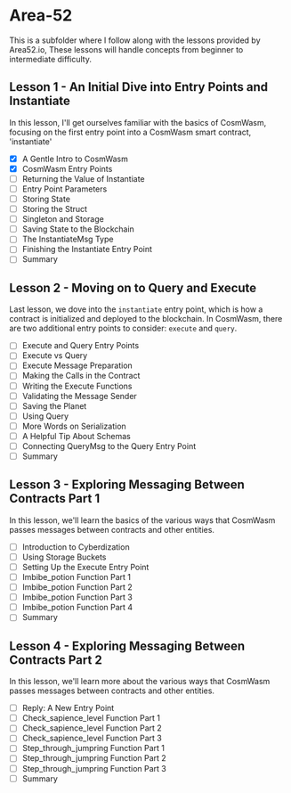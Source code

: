 # Area-52
This is a subfolder where I follow along with the lessons provided by Area52.io, These lessons will handle concepts from beginner to intermediate difficulty.

## Lesson 1 - An Initial Dive into Entry Points and Instantiate

In this lesson, I'll get ourselves familiar with the basics of CosmWasm, focusing on the first entry point into a CosmWasm smart contract, 'instantiate'

- [X] A Gentle Intro to CosmWasm
- [X] CosmWasm Entry Points
- [ ] Returning the Value of Instantiate
- [ ] Entry Point Parameters
- [ ] Storing State
- [ ] Storing the Struct
- [ ] Singleton and Storage
- [ ] Saving State to the Blockchain
- [ ] The InstantiateMsg Type
- [ ] Finishing the Instantiate Entry Point
- [ ] Summary

## Lesson 2 - Moving on to Query and Execute

Last lesson, we dove into the `instantiate` entry point, which is how a contract is initialized and deployed to the blockchain. In CosmWasm, there are two additional entry points to consider: `execute` and `query`.

- [ ] Execute and Query Entry Points
- [ ] Execute vs Query
- [ ] Execute Message Preparation
- [ ] Making the Calls in the Contract
- [ ] Writing the Execute Functions
- [ ] Validating the Message Sender
- [ ] Saving the Planet
- [ ] Using Query
- [ ] More Words on Serialization
- [ ] A Helpful Tip About Schemas
- [ ] Connecting QueryMsg to the Query Entry Point
- [ ] Summary

## Lesson 3 - Exploring Messaging Between Contracts Part 1

In this lesson, we'll learn the basics of the various ways that CosmWasm passes messages between contracts and other entities.

- [ ] Introduction to Cyberdization
- [ ] Using Storage Buckets
- [ ] Setting Up the Execute Entry Point
- [ ] Imbibe_potion Function Part 1
- [ ] Imbibe_potion Function Part 2
- [ ] Imbibe_potion Function Part 3
- [ ] Imbibe_potion Function Part 4
- [ ] Summary

## Lesson 4 - Exploring Messaging Between Contracts Part 2

In this lesson, we'll learn more about the various ways that CosmWasm passes messages between contracts and other entities.

- [ ] Reply: A New Entry Point
- [ ] Check_sapience_level Function Part 1
- [ ] Check_sapience_level Function Part 2
- [ ] Check_sapience_level Function Part 3
- [ ] Step_through_jumpring Function Part 1
- [ ] Step_through_jumpring Function Part 2
- [ ] Step_through_jumpring Function Part 3
- [ ] Summary
